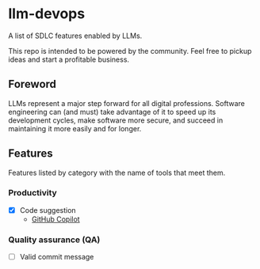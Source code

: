 # llm-devops

A list of SDLC features enabled by LLMs.

This repo is intended to be powered by the community. Feel free to pickup ideas and start a profitable business.

## Foreword

LLMs represent a major step forward for all digital professions. Software engineering can (and must) take advantage of it to speed up its development cycles, make software more secure, and succeed in maintaining it more easily and for longer.

## Features

Features listed by category with the name of tools that meet them. 

### Productivity

- [x] Code suggestion
    - [GitHub Copilot](https://github.com/features/copilot)

### Quality assurance (QA)

- [ ] Valid commit message
